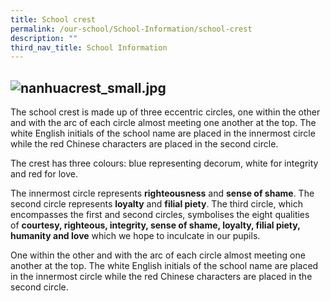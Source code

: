 ```yaml
---
title: School crest
permalink: /our-school/School-Information/school-crest
description: ""
third_nav_title: School Information
---
```

![nanhuacrest_small.jpg](https://nanhuapri.moe.edu.sg/qql/slot/u732/2020/Our%20School/School%20Information/School%20Crest/nanhuacrest_small.jpg)
------------------------------------------------------------------------------------------------------------------------------------------------

The school crest is made up of three eccentric circles, one within the other and with the arc of each circle almost meeting one another at the top. The white English initials of the school name are placed in the innermost circle while the red Chinese characters are placed in the second circle.

The crest has three colours: blue representing decorum, white for integrity and red for love.

The innermost circle represents **righteousness** and **sense of shame**. The second circle represents **loyalty** and **filial piety**. The third circle, which encompasses the first and second circles, symbolises the eight qualities of **courtesy, righteous, integrity, sense of shame, loyalty, filial piety, humanity and love** which we hope to inculcate in our pupils.

One within the other and with the arc of each circle almost meeting one another at the top. The white English initials of the school name are placed in the innermost circle while the red Chinese characters are placed in the second circle.